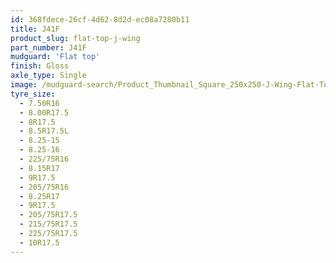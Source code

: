 ```yaml
---
id: 368fdece-26cf-4d62-8d2d-ec08a7280b11
title: J41F
product_slug: flat-top-j-wing
part_number: J41F
mudguard: 'Flat top'
finish: Gloss
axle_type: Single
image: /mudguard-search/Product_Thumbnail_Square_250x250-J-Wing-Flat-Top.jpg
tyre_size:
  - 7.50R16
  - 8.00R17.5
  - 8R17.5
  - 8.5R17.5L
  - 8.25-15
  - 8.25-16
  - 225/75R16
  - 8.15R17
  - 9R17.5
  - 205/75R16
  - 8.25R17
  - 9R17.5
  - 205/75R17.5
  - 215/75R17.5
  - 225/75R17.5
  - 10R17.5
---
```

